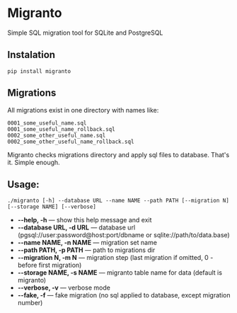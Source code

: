# Migranto
Simple SQL migration tool for SQLite and PostgreSQL

## Instalation

    pip install migranto

## Migrations

All migrations exist in one directory with names like:

	0001_some_useful_name.sql
	0001_some_useful_name_rollback.sql
	0002_some_other_useful_name.sql
	0002_some_other_useful_name_rollback.sql

Migranto checks migrations directory and apply sql files to database.
That's it. Simple enough.

## Usage:

`./migranto [-h] --database URL --name NAME --path PATH [--migration N] [--storage NAME] [--verbose]`

*	__--help, -h__ — show this help message and exit
*	__--database URL, -d URL__ — database url (pgsql://user:password@host:port/dbname or sqlite://path/to/data.base)
*	__--name NAME, -n NAME__ — migration set name
*	__--path PATH, -p PATH__ — path to migrations dir
*	__--migration N, -m N__ — migration step (last migration if omitted, 0 - before first migration)
*	__--storage NAME, -s NAME__ — migranto table name for data (default is migranto)
*	__--verbose, -v__ — verbose mode
*	__--fake, -f__ — fake migration (no sql applied to database, except migration number)
